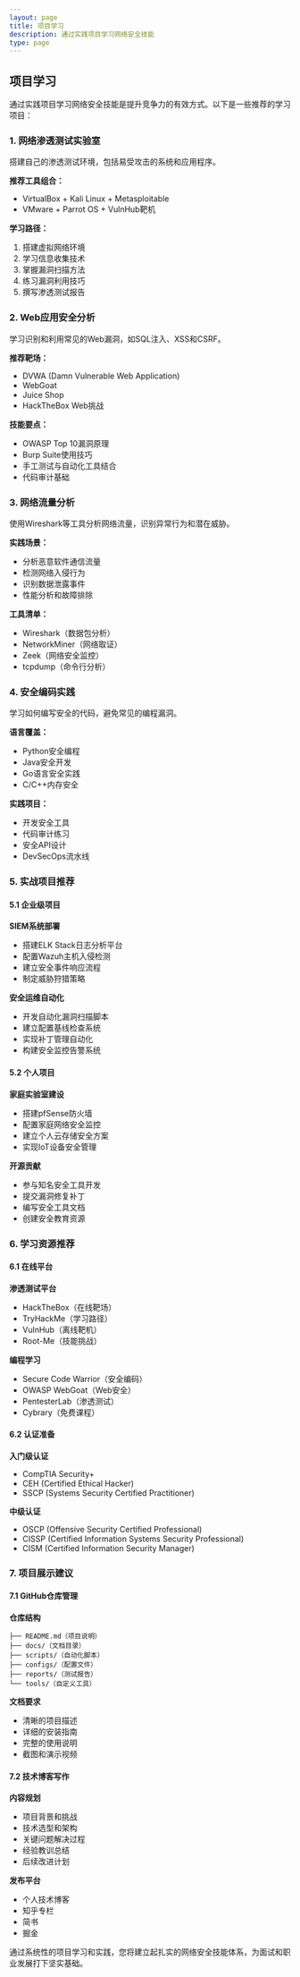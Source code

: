 ```yaml
---
layout: page
title: 项目学习
description: 通过实践项目学习网络安全技能
type: page
---
```


## 项目学习

通过实践项目学习网络安全技能是提升竞争力的有效方式。以下是一些推荐的学习项目：

### 1. 网络渗透测试实验室

搭建自己的渗透测试环境，包括易受攻击的系统和应用程序。

**推荐工具组合：**
- VirtualBox + Kali Linux + Metasploitable
- VMware + Parrot OS + VulnHub靶机

**学习路径：**
1. 搭建虚拟网络环境
2. 学习信息收集技术
3. 掌握漏洞扫描方法
4. 练习漏洞利用技巧
5. 撰写渗透测试报告

### 2. Web应用安全分析

学习识别和利用常见的Web漏洞，如SQL注入、XSS和CSRF。

**推荐靶场：**
- DVWA (Damn Vulnerable Web Application)
- WebGoat
- Juice Shop
- HackTheBox Web挑战

**技能要点：**
- OWASP Top 10漏洞原理
- Burp Suite使用技巧
- 手工测试与自动化工具结合
- 代码审计基础

### 3. 网络流量分析

使用Wireshark等工具分析网络流量，识别异常行为和潜在威胁。

**实践场景：**
- 分析恶意软件通信流量
- 检测网络入侵行为
- 识别数据泄露事件
- 性能分析和故障排除

**工具清单：**
- Wireshark（数据包分析）
- NetworkMiner（网络取证）
- Zeek（网络安全监控）
- tcpdump（命令行分析）

### 4. 安全编码实践

学习如何编写安全的代码，避免常见的编程漏洞。

**语言覆盖：**
- Python安全编程
- Java安全开发
- Go语言安全实践
- C/C++内存安全

**实践项目：**
- 开发安全工具
- 代码审计练习
- 安全API设计
- DevSecOps流水线

### 5. 实战项目推荐

#### 5.1 企业级项目

**SIEM系统部署**
- 搭建ELK Stack日志分析平台
- 配置Wazuh主机入侵检测
- 建立安全事件响应流程
- 制定威胁狩猎策略

**安全运维自动化**
- 开发自动化漏洞扫描脚本
- 建立配置基线检查系统
- 实现补丁管理自动化
- 构建安全监控告警系统

#### 5.2 个人项目

**家庭实验室建设**
- 搭建pfSense防火墙
- 配置家庭网络安全监控
- 建立个人云存储安全方案
- 实现IoT设备安全管理

**开源贡献**
- 参与知名安全工具开发
- 提交漏洞修复补丁
- 编写安全工具文档
- 创建安全教育资源

### 6. 学习资源推荐

#### 6.1 在线平台

**渗透测试平台**
- HackTheBox（在线靶场）
- TryHackMe（学习路径）
- VulnHub（离线靶机）
- Root-Me（技能挑战）

**编程学习**
- Secure Code Warrior（安全编码）
- OWASP WebGoat（Web安全）
- PentesterLab（渗透测试）
- Cybrary（免费课程）

#### 6.2 认证准备

**入门级认证**
- CompTIA Security+
- CEH (Certified Ethical Hacker)
- SSCP (Systems Security Certified Practitioner)

**中级认证**
- OSCP (Offensive Security Certified Professional)
- CISSP (Certified Information Systems Security Professional)
- CISM (Certified Information Security Manager)

### 7. 项目展示建议

#### 7.1 GitHub仓库管理

**仓库结构**
```
├── README.md（项目说明）
├── docs/（文档目录）
├── scripts/（自动化脚本）
├── configs/（配置文件）
├── reports/（测试报告）
└── tools/（自定义工具）
```

**文档要求**
- 清晰的项目描述
- 详细的安装指南
- 完整的使用说明
- 截图和演示视频

#### 7.2 技术博客写作

**内容规划**
- 项目背景和挑战
- 技术选型和架构
- 关键问题解决过程
- 经验教训总结
- 后续改进计划

**发布平台**
- 个人技术博客
- 知乎专栏
- 简书
- 掘金

通过系统性的项目学习和实践，您将建立起扎实的网络安全技能体系，为面试和职业发展打下坚实基础。